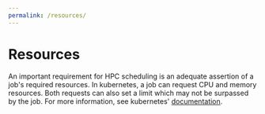 ```yaml
---
permalink: /resources/
---
```


# Resources

An important requirement for HPC scheduling is an adequate assertion of a job's required resources. In kubernetes, a job can request CPU and memory resources.
Both requests can also set a limit which may not be surpassed by the job. For more information, see kubernetes' [documentation][1].

[1]: https://kubernetes.io/docs/concepts/configuration/manage-compute-resources-container/#resource-requests-and-limits-of-pod-and-container

